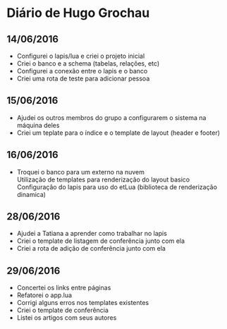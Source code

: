 # Diário de Hugo Grochau

## 14/06/2016
* Configurei o lapis/lua e criei o projeto inicial
* Criei o banco e a schema (tabelas, relações, etc)
* Configurei a conexão entre o lapis e o banco
* Criei uma rota de teste para adicionar pessoa

## 15/06/2016
* Ajudei os outros membros do grupo a configurarem o sistema na máquina deles
* Criei um teplate para o índice e o template de layout (header e footer)

## 16/06/2016
* Troquei o banco para um externo na nuvem  
Utilização de templates para renderização do layout basico
Configuração do lapis para uso do etLua (biblioteca de renderização dinamica)

## 28/06/2016
* Ajudei a Tatiana a aprender como trabalhar no lapis
* Criei o template de listagem de conferência junto com ela
* Criei a rota de adição de conferência junto com ela

## 29/06/2016
* Concertei os links entre páginas
* Refatorei o app.lua
* Corrigi alguns erros nos templates existentes
* Criei o template de conferência
* Listei os artigos com seus autores
